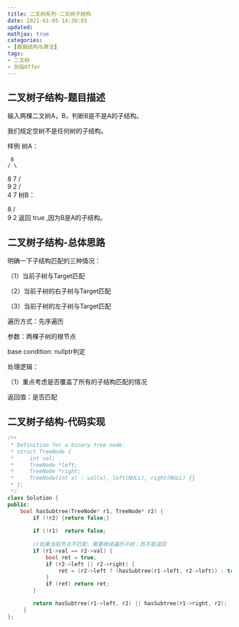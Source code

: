 ```yaml
---
title: 二叉树系列-二叉树子结构
date: 2021-01-05 14:30:03
updated:
mathjax: true
categories:
- [数据结构与算法]
tags: 
- 二叉树
- 剑指Offer
---
```


## 二叉树子结构-题目描述

输入两棵二叉树A，B，判断B是不是A的子结构。

我们规定空树不是任何树的子结构。

样例
树A：

     8
    / \
   8   7
  / \
 9   2
    / \
   4   7
树B：

   8
  / \
 9   2
返回 true ,因为B是A的子结构。

<!-- more -->

## 二叉树子结构-总体思路

明确一下子结构匹配的三种情况：

（1）当前子树与Target匹配

（2）当前子树的右子树与Target匹配

（3）当前子树的左子树与Target匹配


遍历方式：先序遍历

参数：两棵子树的根节点

base condition: nullptr判定

处理逻辑：

（1）重点考虑是否覆盖了所有的子结构匹配的情况

返回值：是否匹配

## 二叉树子结构-代码实现

```cpp
/**
 * Definition for a binary tree node.
 * struct TreeNode {
 *     int val;
 *     TreeNode *left;
 *     TreeNode *right;
 *     TreeNode(int x) : val(x), left(NULL), right(NULL) {}
 * };
 */
class Solution {
public:
    bool hasSubtree(TreeNode* r1, TreeNode* r2) {
        if (!r2) {return false;}
        
        if (!r1)  return false;
        
        //如果当前节点不匹配，需要继续遍历子树；而不是返回
        if (r1->val == r2->val) {
            bool ret = true;
            if (r2->left || r2->right) {
                ret = (r2->left ? (hasSubtree(r1->left, r2->left)) : true) && (r2->right ? hasSubtree(r1->right, r2->right) : true);
            }
            if (ret) return ret;
        }

        return hasSubtree(r1->left, r2) || hasSubtree(r1->right, r2);
     }
};

```
